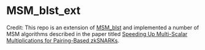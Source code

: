 
# MSM_blst_ext
Credit: This repo is an extension of [MSM_blst](https://github.com/LuoGuiwen/MSM_blst) and implemented a number of MSM algorithms described in the paper titled [Speeding Up Multi-Scalar Multiplications for Pairing-Based zkSNARKs](https://eprint.iacr.org/2024/750). 
